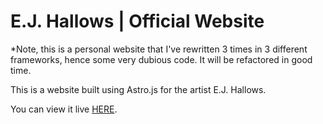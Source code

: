 # E.J. Hallows | Official Website

\*Note, this is a personal website that I've rewritten 3 times in
3 different frameworks, hence some very dubious code. It will be refactored
in good time.

This is a website built using Astro.js for the artist E.J. Hallows.

You can view it live [HERE](https://www.ejhallows.com/).
